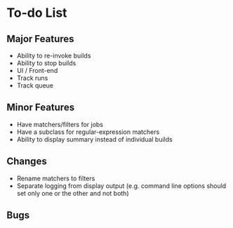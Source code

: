 # To-do List

## Major Features
* Ability to re-invoke builds
* Ability to stop builds
* UI / Front-end
* Track runs
* Track queue

## Minor Features
* Have matchers/filters for jobs
* Have a subclass for regular-expression matchers
* Ability to display summary instead of individual builds

## Changes
* Rename matchers to filters
* Separate logging from display output (e.g. command line options should set only one or the other and not both)

## Bugs

